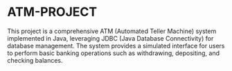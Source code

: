 # ATM-PROJECT
This project is a comprehensive ATM (Automated Teller Machine) system implemented in Java, leveraging JDBC (Java Database Connectivity) for database management. The system provides a simulated interface for users to perform basic banking operations such as withdrawing, depositing, and checking balances.
